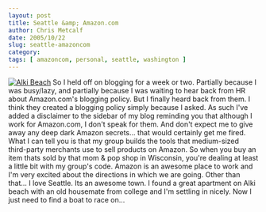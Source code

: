 ```yaml
---
layout: post
title: Seattle &amp; Amazon.com
author: Chris Metcalf
date: 2005/10/22
slug: seattle-amazoncom
category: 
tags: [ amazoncom, personal, seattle, washington ]
---
```


<a href="http://flickr.com/photos/chrismetcalf/53654370/in/set-1163390/"><img src="http://static.flickr.com/30/53654370_1f4a62ef76.jpg?v=0" alt="Alki Beach" /></a>
So I held off on blogging for a week or two. Partially because I was busy/lazy, and partially because I was waiting to hear back from HR about Amazon.com's blogging policy.
But I finally heard back from them. I think they created a blogging policy simply because I asked. As such I've added a disclaimer to the sidebar of my blog reminding you that although I work for Amazon.com, I don't speak for them. And don't expect me to give away any deep dark Amazon secrets... that would certainly get me fired.
What I can tell you is that my group builds the tools that medium-sized third-party merchants use to sell products on Amazon. So when you buy an item thats sold by that mom &amp; pop shop in Wisconsin, you're dealing at least a little bit with my group's code. Amazon is an awesome place to work and I'm very excited about the directions in which we are going.
Other than that... I love Seattle. Its an awesome town. I found a great apartment on Alki beach with an old housemate from college and I'm settling in nicely. Now I just need to find a boat to race on...
